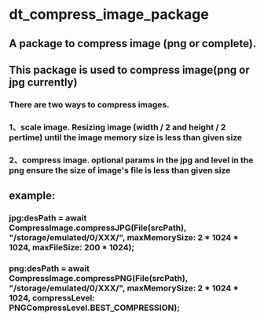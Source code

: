 # dt_compress_image_package

## A package to compress image (png or complete).

## This package is used to compress image(png or jpg currently)
### There are two ways to compress images.
### 1、scale image. Resizing image (width / 2 and height / 2 pertime) until the image memory size is less than given size
### 2、compress image. optional params in the jpg and level in the png ensure the size of image's file is less than given size

## example:
### jpg:desPath = await CompressImage.compressJPG(File(srcPath), "/storage/emulated/0/XXX/", maxMemorySize: 2 * 1024 * 1024, maxFileSize: 200 * 1024);
### png:desPath = await CompressImage.compressPNG(File(srcPath), "/storage/emulated/0/XXX/", maxMemorySize: 2 * 1024 * 1024, compressLevel: PNGCompressLevel.BEST_COMPRESSION);


